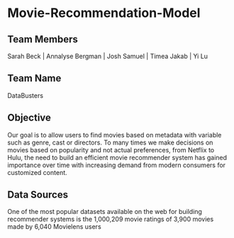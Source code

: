 # Movie-Recommendation-Model 

## Team Members 

Sarah Beck | Annalyse Bergman | Josh Samuel | Timea Jakab | Yi Lu

## Team Name
DataBusters

## Objective
Our goal is to allow users to find movies based on metadata with variable such as genre, cast or directors.
To many times we make decisions on movies based on popularity and not actual preferences, from Netflix to Hulu, the need to build an efficient movie recommender system has gained importance over time with increasing demand from modern consumers for customized content.

## Data Sources

 One of the most popular datasets available on the web for building recommender systems is the 
 1,000,209 movie ratings of 3,900 movies made by 6,040 Movielens users
